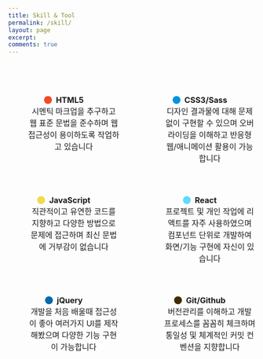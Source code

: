 ```yaml
---
title: Skill & Tool
permalink: /skill/
layout: page
excerpt: 
comments: true
---
```


<style>
.skill {
    margin-top: 5rem;
    text-align: center;
    font-size: 0;
}
.skill > dl {
    display: inline-block;
    vertical-align: top;
    margin-top: 3rem;
    width: 45%;
    font-size: 1rem;
}
.skill > dl:nth-child(1),
.skill > dl:nth-child(2) {
    margin-top: 0;
}
.skill > dl:nth-child(2n) {
    padding-left: 10%;
}
.skill > dl dt {
    position: relative;
    font-weight: bold;
}
.skill > dl dt:before {
    content: '';
    position: relative;
    top: 0.1rem;
    display: inline-block;
    margin-right: 0.5rem; 
    border-radius: 50%;
    width: 1rem;
    height: 1rem;
}
.skill > dl:nth-child(1) dt:before {
    background-color: #f14a29;
}
.skill > dl:nth-child(2) dt:before {
    background-color: #0096dc;
}
.skill > dl:nth-child(3) dt:before {
    background-color: #f0db4f;
}
.skill > dl:nth-child(4) dt:before {
    background-color: #61dbfb;
}
.skill > dl:nth-child(5) dt:before {
    background-color: #0868ac;
}
.skill > dl:nth-child(6) dt:before {
    background-color: #3f2c00;
}
</style>

<div class="skill">
    <dl>
        <dt><strong>HTML5</strong></dt>
        <dd>시멘틱 마크업을 추구하고 웹 표준 문법을 준수하며 웹 접근성이 용이하도록 작업하고 있습니다</dd>
    </dl>
    <dl>
        <dt><strong>CSS3/Sass</strong></dt>
        <dd>디자인 결과물에 대해 문제없이 구현할 수 있으며 오버라이딩을 이해하고 반응형 웹/애니메이션 활용이 가능합니다</dd>
    </dl>
    <dl>
        <dt><strong>JavaScript</strong></dt>
        <dd>직관적이고 유연한 코드를 지향하고 다양한 방법으로 문제에 접근하며 최신 문법에 거부감이 없습니다</dd>
    </dl>
    <dl>
        <dt><strong>React</strong></dt>
        <dd>프로젝트 및 개인 작업에 리액트를 자주 사용하였으며 컴포넌트 단위로 개발하여 화면/기능 구현에 자신이 있습니다</dd>
    </dl>
    <dl>
        <dt><strong>jQuery</strong></dt>
        <dd>개발을 처음 배울때 접근성이 좋아 여러가지 UI를 제작해봤으며 다양한 기능 구현이 가능합니다</dd>
    </dl>
    <dl>
        <dt><strong>Git/Github</strong></dt>
        <dd>버전관리를 이해하고 개발 프로세스를 꼼꼼히 체크하며 통일성 및 체계적인 커밋 컨벤션을 지향합니다</dd>
    </dl>
</div>